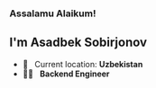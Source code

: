 ### Assalamu Alaikum!
## I'm Asadbek Sobirjonov
- 📍 &nbsp; Current location: <b>Uzbekistan</b>
- 👨‍💻 &nbsp; <b>Backend Engineer</b>
